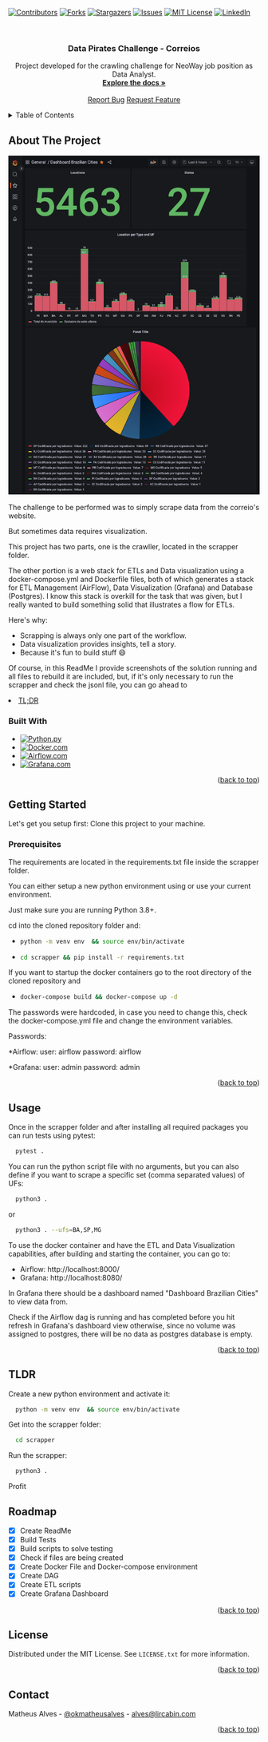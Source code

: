 <!-- PROJECT SHIELDS -->
[![Contributors][contributors-shield]][contributors-url]
[![Forks][forks-shield]][forks-url]
[![Stargazers][stars-shield]][stars-url]
[![Issues][issues-shield]][issues-url]
[![MIT License][license-shield]][license-url]
[![LinkedIn][linkedin-shield]][linkedin-url]



<!-- PROJECT LOGO -->
<br />
<div align="center">
  <h3 align="center">Data Pirates Challenge - Correios</h3>

  <p align="center">
    Project developed for the crawling challenge for NeoWay job position as Data Analyst.
    <br />
    <a href="https://github.com/lircabin/data-pirates-test"><strong>Explore the docs »</strong></a>
    <br />
    <br />
    <a href="https://github.com/lircabin/data-pirates-test/issues">Report Bug</a>
    <a href="https://github.com/lircabin/data-pirates-test/issues">Request Feature</a>
  </p>
</div>



<!-- TABLE OF CONTENTS -->
<details>
  <summary>Table of Contents</summary>
  <ol>
    <li>
      <a href="#about-the-project">About The Project</a>
      <ul>
        <li><a href="#built-with">Built With</a></li>
      </ul>
    </li>
    <li>
      <a href="#getting-started">Getting Started</a>
      <ul>
        <li><a href="#prerequisites">Prerequisites</a></li>
        <li><a href="#installation">Installation</a></li>
      </ul>
    </li>
    <li><a href="#usage">Usage</a></li>
    <li><a href="#tldr">TL;DR</a></li>
    <li><a href="#roadmap">Roadmap</a></li>
    
  </ol>
</details>



<!-- ABOUT THE PROJECT -->
## About The Project

![Product Name Screen Shot][product-screenshot]

The challenge to be performed was to simply scrape data from the correio's website.

But sometimes data requires visualization.

This project has two parts, one is the crawller, located in the scrapper folder.

The other portion is a web stack for ETLs and Data visualization using a  docker-compose.yml and Dockerfile files, both of which generates a stack for ETL Management (AirFlow), Data Visualization (Grafana) and Database (Postgres). I know this stack is overkill for the task that was given, but I really wanted to build something solid that illustrates a flow for ETLs.

Here's why:
* Scrapping is always only one part of the workflow.
* Data visualization provides insights, tell a story.
* Because it's fun to build stuff :smile:

Of course, in this ReadMe I provide screenshots of the solution running and all files to rebuild it are included, but, if it's only necessary to run the scrapper and check the jsonl file, you can go ahead to <li><a href="#tldr">TL;DR</a></li>


### Built With

* [![Python.py][Python]][Python-url]
* [![Docker.com][Docker]][Docker-url]
* [![Airflow.com][Airflow]][Airflow-url]
* [![Grafana.com][Grafana]][Grafana-url]


<p align="right">(<a href="#readme-top">back to top</a>)</p>



<!-- GETTING STARTED -->
## Getting Started

Let's get you setup first: Clone this project to your machine.

### Prerequisites

The requirements are located in the requirements.txt file inside the scrapper folder.

You can either setup a new python environment using or use your current environment.

Just make sure you are running Python 3.8+.

cd into the cloned repository folder and:

* ``` sh
  python -m venv env  && source env/bin/activate 
  ```
* ``` sh
  cd scrapper && pip install -r requirements.txt
  ```

If you want to startup the docker containers go to the root directory of the cloned repository and 

* ``` sh
  docker-compose build && docker-compose up -d 
  ```

The passwords were hardcoded, in case you need to change this, check the docker-compose.yml file and change the environment variables.

Passwords:

*Airflow:
user: airflow
password: airflow

*Grafana:
user: admin
password: admin


<p align="right">(<a href="#readme-top">back to top</a>)</p>


<!-- USAGE EXAMPLES -->
## Usage

Once in the scrapper folder and after installing all required packages you can run tests using pytest:
``` sh
  pytest .
  ```

You can run the python script file with no arguments, but you can also define if you want to scrape a specific set (comma separated values) of UFs:

``` sh
  python3 .
```

or

``` sh
  python3 . --ufs=BA,SP,MG
```

To use the docker container and have the ETL and Data Visualization capabilities, after building and starting the container, you can go to:

* Airflow: http://localhost:8000/
* Grafana: http://localhost:8080/

In Grafana there should be a dashboard named "Dashboard Brazilian Cities" to view data from.

Check if the Airflow dag is running and has completed before you hit refresh in Grafana's dashboard view otherwise, since no volume was assigned to postgres, there will be no data as postgres database is empty.

<p align="right">(<a href="#readme-top">back to top</a>)</p>

## TLDR

Create a new python environment and activate it:
``` sh
  python -m venv env  && source env/bin/activate 
```
Get into the scrapper folder:
``` sh
  cd scrapper
```
Run the scrapper:
``` sh
  python3 . 
```

Profit

<!-- ROADMAP -->
## Roadmap

- [x] Create ReadMe
- [x] Build Tests
- [x] Build scripts to solve testing
- [x] Check if files are being created
- [x] Create Docker File and Docker-compose environment
- [x] Create DAG
- [x] Create ETL scripts
- [x] Create Grafana Dashboard

<p align="right">(<a href="#readme-top">back to top</a>)</p>




<!-- LICENSE -->
## License

Distributed under the MIT License. See `LICENSE.txt` for more information.

<p align="right">(<a href="#readme-top">back to top</a>)</p>



<!-- CONTACT -->
## Contact

Matheus Alves - [@okmatheusalves](https://linkedin.com/in/okmatheusalves) - alves@lircabin.com

<p align="right">(<a href="#readme-top">back to top</a>)</p>


<!-- MARKDOWN LINKS & IMAGES -->
<!-- https://www.markdownguide.org/basic-syntax/#reference-style-links -->
[contributors-shield]: https://img.shields.io/github/contributors/lircabin/data-pirates-neoway.svg?style=for-the-badge
[contributors-url]: https://github.com/lircabin/data-pirates-neoway/graphs/contributors
[forks-shield]: https://img.shields.io/github/forks/lircabin/data-pirates-neoway.svg?style=for-the-badge
[forks-url]: https://github.com/lircabin/data-pirates-neoway/network/members
[stars-shield]: https://img.shields.io/github/stars/lircabin/data-pirates-neoway?style=for-the-badge
[stars-url]: https://github.com/lircabin/data-pirates-neoway/stargazers
[issues-shield]: https://img.shields.io/github/issues/lircabin/data-pirates-neoway?style=for-the-badge
[issues-url]: https://github.com/lircabin/data-pirates-neoway/issues
[license-shield]: https://img.shields.io/github/license/lircabin/data-pirates-neoway.svg?style=for-the-badge
[license-url]: https://github.com/lircabin/data-pirates-neoway/blob/master/LICENSE.txt
[linkedin-shield]: https://img.shields.io/badge/-LinkedIn-black.svg?style=for-the-badge&logo=linkedin&colorB=555
[linkedin-url]: https://linkedin.com/in/okmatheusalves
[product-screenshot]: images/screenshot.png
[Docker]: https://img.shields.io/badge/Docker-0769AD?style=for-the-badge&logo=docker&logoColor=white
[Docker-url]: https://docker.com 
[Python]: https://img.shields.io/badge/Python-0769AD?style=for-the-badge&logo=python&logoColor=yellow
[Docker-url]: https://docker.com 
[Docker]: https://img.shields.io/badge/docker-%230db7ed.svg?style=for-the-badge&logo=docker&logoColor=white
[Docker-url]: https://docker.com 
[Python]: https://img.shields.io/badge/python-3670A0?style=for-the-badge&logo=python&logoColor=ffdd54
[Python-url]: https://python.org
[Grafana]: https://img.shields.io/badge/Grafana-000000?style=for-the-badge&logo=grafana&logoColor=orange
[Grafana-url]: https://grafana.com/
[Airflow]: https://img.shields.io/badge/Apache%20Airflow-017CEE?style=for-the-badge&logo=Apache%20Airflow&logoColor=white
[Airflow-url]: https://airflow.apache.org/
